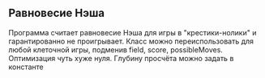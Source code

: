 ## Равновесие Нэша
Программа считает равновесие Нэша для игры в "крестики-нолики" и гарантированно не проигрывает. Класс можно переиспользовать для любой клеточной игры, подменив field, score, possibleMoves. Оптимизация чуть хуже нуля. Глубину просчёта можно задать в константе